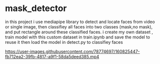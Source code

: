 # mask_detector

in this project i use mediapipe library to detect and locate faces from video or single image,
then classifiey all faces into two classes (mask,no mask), and put rectangle around these classified faces.
i create my own dataset , train model with this custom dataset in train.ipynb and save the model to reuse it
then load the model in detect.py to classifiey faces  

https://user-images.githubusercontent.com/78774697/160825447-fb712ea2-39fb-4817-a9f1-58da5deed385.mp4

